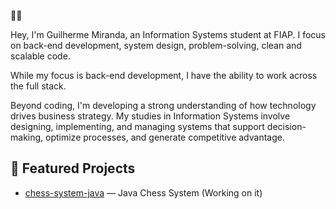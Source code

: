 💭😎

Hey, I'm Guilherme Miranda, an Information Systems student at FIAP. I focus on back-end development, system design, problem-solving, clean and scalable code.

While my focus is back-end development, I have the ability to work across the full stack.

Beyond coding, I'm developing a strong understanding of how technology drives business strategy. My studies in Information Systems involve designing, implementing, and managing systems that support decision-making, optimize processes, and generate competitive advantage.

## 🚀 Featured Projects

- [chess-system-java](https://github.com/xguimiranda/chess-system-java) — Java Chess System (Working on it)
